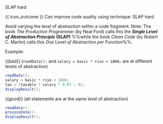 <span id="title">SLAP hard</span>

<span id="prereqs"></span>

<span id="outcomes">{{ icon_outcome }} Can improve code quality using technique: SLAP hard </span>

<div id="body">

Avoid varying the level of <trigger trigger="click" for="modal:slap-abstraction">abstraction</trigger> within a code fragment.
Note: The book _The Productive Programmer_ (by Neal Ford) calls this the **_Single Level of Abstraction Principle_ (SLAP)** %%while the book _Clean Code_ (by Robert C. Martin) calls this _One Level of Abstraction per Function_%%.

<box>

Example:

{{bad}} (`readData();` and `salary = basic * rise + 1000;` are at different levels of abstraction)
```java
readData();
salary = basic * rise + 1000;
tax = (taxable ? salary * 0.07 : 0);
displayResult();
```

{{good}} (all statements are at the same level of abstraction)
```java
readData();
processData();
displayResult();
```

</box>

<modal header="" id="modal:slap-abstraction">
  <include src="../../../../designFundamentals/abstraction/what/unit-inElsewhere-asFlat.md" boilerplate/>
</modal>


</div>

<div id="extras">
</div>
